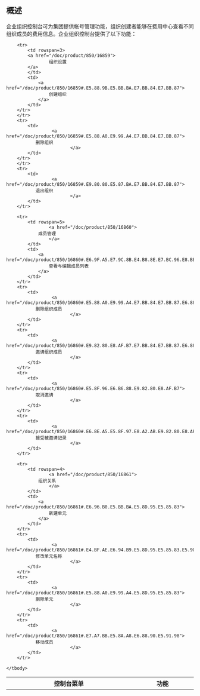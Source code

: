 ## 概述

企业组织控制台可为集团提供帐号管理功能，组织创建者能够在费用中心查看不同组织成员的费用信息。企业组织控制台提供了以下功能：

<table style="display:table">
    <tbody>
        <tr>
            <th>
                <strong>
                    控制台菜单
                </strong>
            </th>
            <th>
                <strong>
                    功能
                </strong>
            </th>
        </tr>
    	
    	<tr>
    		<td rowspan=3>
            <a href="/doc/product/850/16859">
                    组织设置
            </a>
    		</td>
            <td>
                <a href="/doc/product/850/16859#.E5.88.9B.E5.BB.BA.E7.BB.84.E7.BB.87">
                    创建组织
                </a>
            </td>
    	</tr>
        </tr>
        <tr> 
    		<td>
				     <a href="/doc/product/850/16859#.E5.88.A0.E9.99.A4.E7.BB.84.E7.BB.87">
               删除组织
							</a>
            </td>
        </tr>
        </tr>
        <tr> 
    		<td>
				     <a href="/doc/product/850/16859#.E9.80.80.E5.87.BA.E7.BB.84.E7.BB.87">
               退出组织
							</a>
            </td>
        </tr>
			
    	<tr>
    		<td rowspan=5>
					<a href="/doc/product/850/16860">
    			成员管理
					</a>
    		</td>
            <td>
                <a href="/doc/product/850/16860#.E6.9F.A5.E7.9C.8B.E4.B8.8E.E7.BC.96.E8.BE.91.E6.88.90.E5.91.98.E5.88.97.E8.A1.A8">
                    查看与编辑成员列表
                </a>
            </td>
    	</tr>
        <tr> 
    		<td>
				     <a href="/doc/product/850/16860#.E5.88.A0.E9.99.A4.E7.BB.84.E7.BB.87.E6.88.90.E5.91.98">
               删除组织成员
							</a>
            </td>
        </tr>
        <tr> 
    		<td>
				     <a href="/doc/product/850/16860#.E9.82.80.E8.AF.B7.E7.BB.84.E7.BB.87.E6.88.90.E5.91.98">
               邀请组织成员
							</a>
            </td>
        </tr>
        <tr> 
    		<td>
				     <a href="/doc/product/850/16860#.E5.8F.96.E6.B6.88.E9.82.80.E8.AF.B7">
               取消邀请
							</a>
            </td>
        </tr>
        <tr> 
    		<td>
				     <a href="/doc/product/850/16860#.E6.8E.A5.E5.8F.97.E8.A2.AB.E9.82.80.E8.AF.B7.E8.AE.B0.E5.BD.95">
               接受被邀请记录
							</a>
            </td>
        </tr>
    	
    	<tr>
    		<td rowspan=4>
					<a href="/doc/product/850/16861">
    			组织关系
					</a>
    		</td>
            <td>
                <a href="/doc/product/850/16861#.E6.96.B0.E5.BB.BA.E5.8D.95.E5.85.83">
                    新建单元
                </a>
            </td>
    	</tr>
        <tr> 
    		<td>
				     <a href="/doc/product/850/16861#.E4.BF.AE.E6.94.B9.E5.8D.95.E5.85.83.E5.90.8D.E7.A7.B0">
               修改单元名称
							</a>
            </td>
        </tr>
        <tr> 
    		<td>
				     <a href="/doc/product/850/16861#.E5.88.A0.E9.99.A4.E5.8D.95.E5.85.83">
               删除单元
							</a>
            </td>
        </tr>
        <tr> 
    		<td>
				     <a href="/doc/product/850/16861#.E7.A7.BB.E5.8A.A8.E6.88.90.E5.91.98">
               移动成员
							</a>
            </td>
        </tr>

    </tbody>
</table>